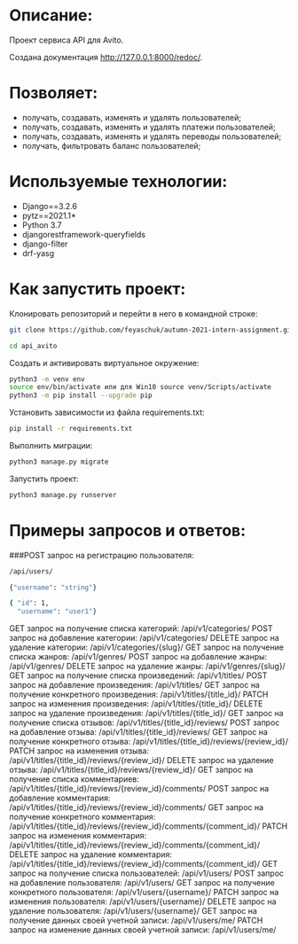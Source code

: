 # Описание:
Проект сервиса API для Avito.

Создана документация http://127.0.0.1:8000/redoc/.

# Позволяет:
* получать, создавать, изменять и удалять пользователей;
* получать, создавать, изменять и удалять платежи пользователей;
* получать, создавать, изменять и удалять переводы пользователей;
* получать, фильтровать баланс пользователей;

# Используемые технологии:
* Django==3.2.6
* pytz==2021.1* 
* Python 3.7
* djangorestframework-queryfields
* django-filter
* drf-yasg

# Как запустить проект:
Клонировать репозиторий и перейти в него в командной строке:
```bash
git clone https://github.com/feyaschuk/autumn-2021-intern-assignment.git
```
```bash
cd api_avito
```
Cоздать и активировать виртуальное окружение:
```bash
python3 -m venv env
source env/bin/activate или для Win10 source venv/Scripts/activate
python3 -m pip install --upgrade pip
```
Установить зависимости из файла requirements.txt:
```bash
pip install -r requirements.txt
```
Выполнить миграции:
```bash
python3 manage.py migrate
```
Запустить проект:
```bash
python3 manage.py runserver
```
# Примеры запросов и ответов:
###POST запрос на регистрацию пользователя:
```bash
/api/users/
```
```bash
{"username": "string"}
```
```bash
{ "id": 1,
  "username": "user1"}
```

GET запрос на получение списка категорий:
/api/v1/categories/
POST запрос на добавление категории:
/api/v1/categories/
DELETE запрос на удаление категории:
/api/v1/categories/{slug}/
GET запрос на получение списка жанров:
/api/v1/genres/
POST запрос на добавление жанры:
/api/v1/genres/
DELETE запрос на удаление жанры:
/api/v1/genres/{slug}/
GET запрос на получение списка произведений:
/api/v1/titles/
POST запрос на добавление произведения:
/api/v1/titles/
GET запрос на получение конкретного произведения:
/api/v1/titles/{title_id}/
PATCH запрос на изменения произведения:
/api/v1/titles/{title_id}/
DELETE запрос на удаление произведения:
/api/v1/titles/{title_id}/
GET запрос на получение списка отзывов:
/api/v1/titles/{title_id}/reviews/
POST запрос на добавление отзыва:
/api/v1/titles/{title_id}/reviews/
GET запрос на получение конкретного отзыва:
/api/v1/titles/{title_id}/reviews/{review_id}/
PATCH запрос на изменения отзыва:
/api/v1/titles/{title_id}/reviews/{review_id}/
DELETE запрос на удаление отзыва:
/api/v1/titles/{title_id}/reviews/{review_id}/
GET запрос на получение списка комментариев:
/api/v1/titles/{title_id}/reviews/{review_id}/comments/
POST запрос на добавление комментария:
/api/v1/titles/{title_id}/reviews/{review_id}/comments/
GET запрос на получение конкретного комментария:
/api/v1/titles/{title_id}/reviews/{review_id}/comments/{comment_id}/
PATCH запрос на изменения комментария:
/api/v1/titles/{title_id}/reviews/{review_id}/comments/{comment_id}/
DELETE запрос на удаление комментария:
/api/v1/titles/{title_id}/reviews/{review_id}/comments/{comment_id}/
GET запрос на получение списка пользователей:
/api/v1/users/
POST запрос на добавление пользователя:
/api/v1/users/
GET запрос на получение конкретного пользователя:
/api/v1/users/{username}/
PATCH запрос на изменения пользователя:
/api/v1/users/{username}/
DELETE запрос на удаление пользователя:
/api/v1/users/{username}/
GET запрос на получение данных своей учетной записи:
/api/v1/users/me/
PATCH запрос на изменение данных своей учетной записи:
/api/v1/users/me/